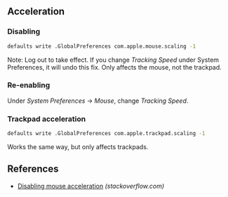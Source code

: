 ## Acceleration

### Disabling

```bash
defaults write .GlobalPreferences com.apple.mouse.scaling -1
```

Note: Log out to take effect. If you change _Tracking Speed_ under System Preferences, it will undo this fix. Only affects the mouse, not the trackpad.

### Re-enabling

Under _System Preferences_ → _Mouse_, change _Tracking Speed_.

### Trackpad acceleration

```bash
defaults write .GlobalPreferences com.apple.trackpad.scaling -1
```

Works the same way, but only affects trackpads.

## References

- [Disabling mouse acceleration](https://stackoverflow.com/questions/5782884/disabling-mouse-acceleration-in-mac-os-x) _(stackoverflow.com)_
